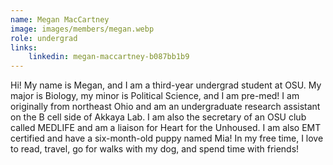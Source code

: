 ```yaml
---
name: Megan MacCartney
image: images/members/megan.webp
role: undergrad
links:
    linkedin: megan-maccartney-b087bb1b9
---
```


Hi! My name is Megan, and I am a third-year undergrad student at OSU. My major is Biology, my minor is Political Science, and I am pre-med! I am originally from northeast Ohio and am an undergraduate research assistant on the B cell side of Akkaya Lab. I am also the secretary of an OSU club called MEDLIFE and am a liaison for Heart for the Unhoused. I am also EMT certified and have a six-month-old puppy named Mia! In my free time, I love to read, travel, go for walks with my dog, and spend time with friends!